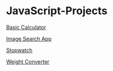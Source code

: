 # JavaScript-Projects

<a href = "https://github.com/7manwon/JavaScript-Projects/tree/main/Basic%20Calculator"> Basic Calculator </a>

<a href = "https://github.com/7manwon/JavaScript-Projects/tree/main/Image%20Search%20App"> Image Search App </a>

<a href = "https://github.com/7manwon/JavaScript-Projects/tree/main/Stopwatch"> Stopwatch </a>

<a href = "https://github.com/7manwon/JavaScript-Projects/tree/main/Weight%20Converter"> Weight Converter </a>
